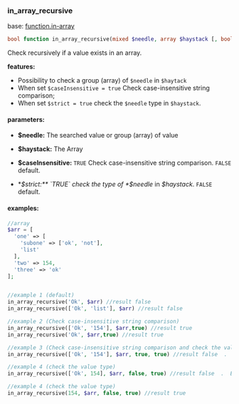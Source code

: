 ### in_array_recursive

base: [function.in-array](http://php.net/manual/function.in-array.php)

```php
bool function in_array_recursive(mixed $needle, array $haystack [, bool $caseInsensitive=false, bool $strict=false])
```

Check recursively if a value exists in an array.

**features:**

- Possibility to check a group (array) of `$needle` in `$haytack`
- When set `$caseInsensitive = true` Check case-insensitive string comparison;
- When set `$strict = true`  check the `$needle` type in `$haystack`.


#### parameters:
- **$needle:** The searched value or group (array) of value

- **$haystack:** The Array

- **$caseInsensitive:** `TRUE` Check case-insensitive string comparison. `FALSE` default.

- **$strict:** `TRUE` check the type of *$needle* in *$haystack*. `FALSE` default.

#### examples:
```php
//array
$arr = [
  'one' => [
    'subone' => ['ok', 'not'],
    'list'
  ],
  'two' => 154,
  'three' => 'ok'
];


//example 1 (default)
in_array_recursive('Ok', $arr) //result false
in_array_recursive(['Ok', 'list'], $arr) //result false

//example 2 (Check case-insensitive string comparison)
in_array_recursive(['Ok', '154'], $arr,true) //result true
in_array_recursive('Ok', $arr,true) //result true

//example 3 (Check case-insensitive string comparison and check the value type)
in_array_recursive(['Ok', '154'], $arr, true, true) //result false  .  Because the $needle = (string) '154' is different than (number)154 found.

//example 4 (check the value type)
in_array_recursive(['Ok', 154], $arr, false, true) //result false  .  Because the $needle = (string)'Ok' is different than (string)'ok' found. 

//example 4 (check the value type)
in_array_recursive(154, $arr, false, true) //result true
```

